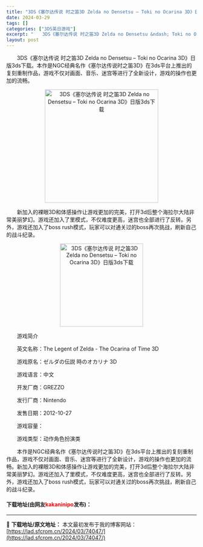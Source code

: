```yaml
---
title: "3DS《塞尔达传说 时之笛3D Zelda no Densetsu – Toki no Ocarina 3D》日版3ds下载"
date: 2024-03-29
tags: []
categories: ["3DS英日游戏"]
excerpt: "　　3DS《塞尔达传说 时之笛3D Zelda no Densetsu &ndash; Toki no Ocarina 3D》日版3ds下载。本作是NGC经典名作《塞尔达传说时之笛3D》在3ds平台上推出的复刻重制作品，游戏不仅对画面、音乐、迷宫等进行了全新设计，游戏的操作也更加的流畅。 　　新加入&hellip;"
layout: post
---
```


 <p>　　3DS《塞尔达传说 时之笛3D Zelda no Densetsu &ndash; Toki no Ocarina 3D》日版3ds下载。本作是NGC经典名作《塞尔达传说时之笛3D》在3ds平台上推出的复刻重制作品，游戏不仅对画面、音乐、迷宫等进行了全新设计，游戏的操作也更加的流畅。</p> <p align="center"><img align="" border="0" src="https://lad.sfcrom.cn/wp-content/uploads/2024/03/20240329_660624127e32c.webp" width="300" alt="3DS《塞尔达传说 时之笛3D Zelda no Densetsu – Toki no Ocarina 3D》日版3ds下载" /></p> <p>　　新加入的裸眼3D和体感操作让游戏更加的完美，打开3d后整个海拉尔大陆非常美丽梦幻。游戏还加入了里模式，不仅难度更高，迷宫也全部进行了反转。另外，游戏还加入了boss rush模式，玩家可以对通关过的boss再次挑战，刷新自己的战斗纪录。</p> <p align="center"><img align="" border="0" src="https://lad.sfcrom.cn/wp-content/uploads/2024/03/20240329_66062412c20dc.webp" width="220" alt="3DS《塞尔达传说 时之笛3D Zelda no Densetsu – Toki no Ocarina 3D》日版3ds下载" /></p> <p>　　游戏简介</p> <p>　　英文名称：The Legent of Zelda - The Ocarina of Time 3D</p> <p>　　游戏原名：ゼルダの伝説 時のオカリナ 3D</p> <p>　　游戏语言：中文</p> <p>　　开发厂商：GREZZO</p> <p>　　发行厂商：Nintendo</p> <p>　　发售日期：2012-10-27</p> <p>　　游戏容量：</p> <p>　　游戏类型：动作角色扮演类</p> <p>　　本作是NGC经典名作《塞尔达传说时之笛3D》在3ds平台上推出的复刻重制作品，游戏不仅对画面、音乐、迷宫等进行了全新设计，游戏的操作也更加的流畅。新加入的裸眼3D和体感操作让游戏更加的完美，打开3d后整个海拉尔大陆非常美丽梦幻。游戏还加入了里模式，不仅难度更高，迷宫也全部进行了反转。另外，游戏还加入了boss rush模式，玩家可以对通关过的boss再次挑战，刷新自己的战斗纪录。</p> <p><h4>下载地址(由网友<font color="red">kakaninipo</font>发布)：</h4></p> 

---
📖 **下载地址/原文地址：** 本文最初发布于我的博客网站：[https://lad.sfcrom.cn/2024/03/74047/](https://lad.sfcrom.cn/2024/03/74047/)
